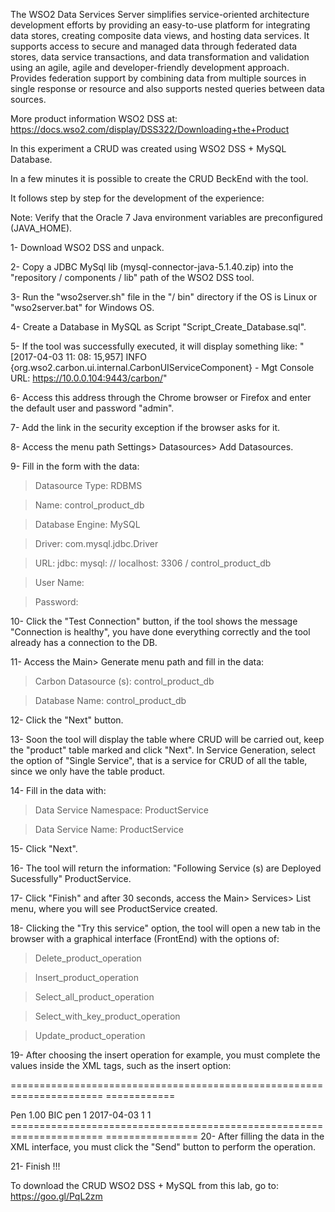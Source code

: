 The WSO2 Data Services Server simplifies service-oriented architecture development efforts by providing an easy-to-use platform for integrating data stores, creating composite data views, and hosting data services. It supports access to secure and managed data through federated data stores, data service transactions, and data transformation and validation using an agile, agile and developer-friendly development approach. Provides federation support by combining data from multiple sources in single response or resource and also supports nested queries between data sources.

More product information WSO2 DSS at: https://docs.wso2.com/display/DSS322/Downloading+the+Product

In this experiment a CRUD was created using WSO2 DSS + MySQL Database.

In a few minutes it is possible to create the CRUD BeckEnd with the tool.

It follows step by step for the development of the experience:

Note: Verify that the Oracle 7 Java environment variables are preconfigured (JAVA_HOME).

1- Download WSO2 DSS and unpack.

2- Copy a JDBC MySql lib (mysql-connector-java-5.1.40.zip) into the "repository / components / lib" path of the WSO2 DSS tool.

3- Run the "wso2server.sh" file in the "/ bin" directory if the OS is Linux or "wso2server.bat" for Windows OS.

4- Create a Database in MySQL as Script "Script_Create_Database.sql".

5- If the tool was successfully executed, it will display something like:
"[2017-04-03 11: 08: 15,957] INFO {org.wso2.carbon.ui.internal.CarbonUIServiceComponent} - Mgt Console URL: https://10.0.0.104:9443/carbon/"

6- Access this address through the Chrome browser or Firefox and enter the default user and password "admin".

7- Add the link in the security exception if the browser asks for it.

8- Access the menu path Settings> Datasources> Add Datasources.

9- Fill in the form with the data:

> Datasource Type: RDBMS

> Name: control_product_db

> Database Engine: MySQL

> Driver: com.mysql.jdbc.Driver

> URL: jdbc: mysql: // localhost: 3306 / control_product_db

> User Name: <bank user>

> Password: <bank password>

10- Click the "Test Connection" button, if the tool shows the message "Connection is healthy", you have done everything correctly and the tool already has a connection to the DB.

11- Access the Main> Generate menu path and fill in the data:

> Carbon Datasource (s): control_product_db

> Database Name: control_product_db

12- Click the "Next" button.

13- Soon the tool will display the table where CRUD will be carried out, keep the "product" table marked and click "Next".
In Service Generation, select the option of "Single Service", that is a service for CRUD of all the table, since we only have the table product.

14- Fill in the data with:

> Data Service Namespace: ProductService

> Data Service Name: ProductService

15- Click "Next".

16- The tool will return the information: "Following Service (s) are Deployed Sucessfully" ProductService.

17- Click "Finish" and after 30 seconds, access the Main> Services> List menu, where you will see ProductService created.

18- Clicking the "Try this service" option, the tool will open a new tab in the browser with a graphical interface (FrontEnd) with the options of:

> Delete_product_operation

> Insert_product_operation

> Select_all_product_operation

> Select_with_key_product_operation

> Update_product_operation

19- After choosing the insert operation for example, you must complete the values ​​inside the XML tags, such as the insert option:

====================================================================== ============
<Body>
   <P: insert_product_operation xmlns: p = "ProductService">
      <! - Exactly 1 occurrence ->
      <P: product_name> Pen </ p: product_name>
      <! - Exactly 1 occurrence ->
      <P: product_price> 1.00 </ p: product_price>
      <! - Exactly 1 occurrence ->
      <P: product_description> BIC pen </ p: product_description>
      <! - Exactly 1 occurrence ->
      <P: product_amount> 1 </ p: product_amount>
      <! - Exactly 1 occurrence ->
      <P: product_date_created> 2017-04-03 </ p: product_date_created>
      <! - Exactly 1 occurrence ->
      <P: is_active> 1 </ p: is_active>
      <! - Exactly 1 occurrence ->
      <P: is_created> 1 </ p: is_created>
   </ P: insert_product_operation>
</ Body>
====================================================================== ================
20- After filling the data in the XML interface, you must click the "Send" button to perform the operation.

21- Finish !!!

To download the CRUD WSO2 DSS + MySQL from this lab, go to: https://goo.gl/PqL2zm
